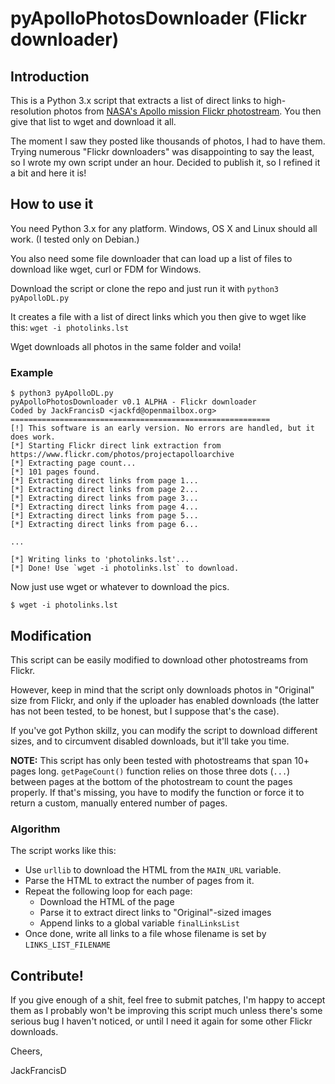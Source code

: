 # pyApolloPhotosDownloader (Flickr downloader)

## Introduction

This is a Python 3.x script that extracts a list of direct links to high-resolution photos from [NASA's Apollo mission Flickr photostream](https://www.flickr.com/photos/projectapolloarchive). You then give that list to wget and download it all.

The moment I saw they posted like thousands of photos, I had to have them. Trying numerous "Flickr downloaders" was disappointing to say the least, so I wrote my own script under an hour. Decided to publish it, so I refined it a bit and here it is!

## How to use it

You need Python 3.x for any platform. Windows, OS X and Linux should all work. (I tested only on Debian.)

You also need some file downloader that can load up a list of files to download like wget, curl or FDM for Windows.

Download the script or clone the repo and just run it with `python3 pyApolloDL.py`

It creates a file with a list of direct links which you then give to wget like this: `wget -i photolinks.lst`

Wget downloads all photos in the same folder and voila!


### Example

```
$ python3 pyApolloDL.py 
pyApolloPhotosDownloader v0.1 ALPHA - Flickr downloader
Coded by JackFrancisD <jackfd@openmailbox.org>
==========================================================
[!] This software is an early version. No errors are handled, but it does work.
[*] Starting Flickr direct link extraction from https://www.flickr.com/photos/projectapolloarchive
[*] Extracting page count...
[*] 101 pages found.
[*] Extracting direct links from page 1...
[*] Extracting direct links from page 2...
[*] Extracting direct links from page 3...
[*] Extracting direct links from page 4...
[*] Extracting direct links from page 5...
[*] Extracting direct links from page 6...

...

[*] Writing links to 'photolinks.lst'...
[*] Done! Use `wget -i photolinks.lst` to download.
```

Now just use wget or whatever to download the pics.

```
$ wget -i photolinks.lst
```

## Modification

This script can be easily modified to download other photostreams from Flickr.

However, keep in mind that the script only downloads photos in "Original" size from Flickr, and only if the uploader has enabled downloads (the latter has not been tested, to be honest, but I suppose that's the case).

If you've got Python skillz, you can modify the script to download different sizes, and to circumvent disabled downloads, but it'll take you time.

**NOTE:** This script has only been tested with photostreams that span 10+ pages long. `getPageCount()` function relies on those three dots (`...`) between pages at the bottom of the photostream to count the pages properly. If that's missing, you have to modify the function or force it to return a custom, manually entered number of pages.


### Algorithm

The script works like this:

 - Use `urllib` to download the HTML from the `MAIN_URL` variable.
 - Parse the HTML to extract the number of pages from it.
 - Repeat the following loop for each page:
 	- Download the HTML of the page
 	- Parse it to extract direct links to "Original"-sized images
 	- Append links to a global variable `finalLinksList`
 - Once done, write all links to a file whose filename is set by `LINKS_LIST_FILENAME`


## Contribute!

If you give enough of a shit, feel free to submit patches, I'm happy to accept them as I probably won't be improving this script much unless there's some serious bug I haven't noticed, or until I need it again for some other Flickr downloads.

Cheers,

JackFrancisD
